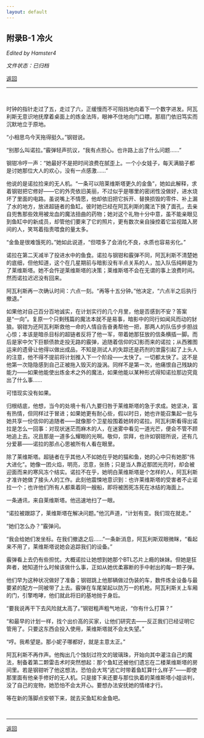 ```yaml
---
layout: default
---
```


## 附录B-1 冷火

_Edited by Hamster4_

_文件状态：已归档_

[返回](../)

* * *

<br />

时钟的指针走过了五，走过了六，正缓慢而不可阻挡地向着下一个数字进发。阿瓦利斯无意识地抚摩着桌面上的炼金法阵，眼神不住地向门口瞟。那扇门依旧笃实而沉默地立于原地。

“小相思鸟今天拖得挺久。”钢钳说。

“别那么叫诺拉。”霰弹轻声抗议，“我有点担心。也许路上出了什么问题……”

钢钳冷哼一声：“她最好不是把时间浪费在腻歪上。一个小女娃子，每天满脑子都是讨她那位大人的欢心，没有一点感激……”

他说的是诺拉捡来的无人机。“一条可以陪莱维斯塔更久的金鱼”，她如此解释，求着钢钳把它修好——它的外壳依旧美丽，不过似乎是哪里的密闭性没做好，进水烧坏了里面的电路。虽说嘴上不情愿，他却依旧把它拆开、替换损毁的零件、补上漏了水的地方，放进超链者的鱼缸。彼时她已经在阿瓦利斯的魔法下换了面孔，去亲自兜售那些效用被龙血的魔法扭曲的药物；她对这个礼物十分中意，虽不能亲眼见到鱼缸中的新成员，却管他们要来了它的照片，更有数次亲自操控着它监视踏入房间的人，笑骂着指责喂食的量太多。

“金鱼是很难饿死的。”她如此说道，“但喂多了会消化不良，水质也容易劣化。”

诺拉在第二天减半了投进水中的鱼食。诺拉与钢钳和霰弹不同，阿瓦利斯不清楚她的底细，但他知道，这个在几星期前与暗影没有半点关系的人，加入队伍纯粹是为了莱维斯塔。她不会忤逆莱维斯塔的决策；莱维斯塔不会在无谓的事上浪费时间。然而诺拉迟迟没有回来。

阿瓦利斯再一次确认时间：六点一刻。“再等十五分钟。”他决定，“六点半之后执行撤退。”

如果他对自己百分百地诚实，在计划实行的几个月里，他是否感到不安？答案是“一向”。复原一个只剩残篇的魔法本就不是易事，暗影中的同行如闻风而动的豺狼。钢钳为还阿瓦利斯救他一命的人情自告奋勇帮他一把，那两人的队伍步步胆战心惊；本该是暗杀目标的超链者反将了他一军，带着她那狂放的信条横插一脚。而后是家中欠下巨额债款走投无路的霰弹，追随着信仰的幻影而来的诺拉；从西雅图运来的遗骨让他得以做出成品，不知是测试人的失踪还是药剂的泄露引起了上头人的注意，他不得不提前将计划推入下一个阶段——太快了。一切都太快了。这不是他第一次隐隐感到自己正被拖入毁灭的漩涡。同样不是第一次，他痛恨自己残缺的能力——如果他能使出炼金术之外的魔法，如果他能以某种形式得知诺拉那边究竟出了什么事……

可惜现实没有如果。

归根结底，他想，当今的处境十有八九要归咎于莱维斯塔的急于求成。她坚决，富有热情，但同样过于冒进；如果她更有耐心些，假以时日，她也许能召集起一批与她共享一份信仰的追随者——就像那个卫星般围着她转的诺拉。阿瓦利斯看得出诺拉是怎么一回事：对现状迷茫而麻木的人，在迷雾中看见一道光芒，便会不管不顾地追上去。况且那是一道多么耀眼的光啊。敬仰，崇拜，也许如钢钳所说，还有几分爱慕——诺拉的那点心思被所有人看在眼里。

除了莱维斯塔。超链者在乎其他人不如她在乎她的猫和鱼，她的心中只有她那“伟大进化”。她像一团火焰，明亮，恣意，张扬；只是当人靠近那团光亮时，却会被迎面而来的寒风冻个结实。诺拉不在乎，她明白莱维斯塔是个怎样的人，阿瓦利斯才准许她做了接头人的工作。此刻他震悚地意识到：也许莱维斯塔的受害者不止诺拉一个；也许他们所有人都乘着同一艘船，即将被困死冻死在冰结的海面上。

一条通讯，来自莱维斯塔。他迅速地扫了一眼。

“诺拉被跟踪了，莱维斯塔在解决问题。”他沉声道，“计划有变。我们现在就走。”

“她们怎么办？”霰弹问。

“我会给她们发坐标。在我们撤退之后……”一条新消息，阿瓦利斯双眼微眯，“看起来不用了，莱维斯塔说她会追踪我们的设备。”

霰弹看上去仍有些担忧。大概诺拉让她想到她那个BTL芯片上瘾的妹妹。但她是狂奔者，她知道什么时候该做什么事，正如从她优柔寡断的手中射出的每一颗子弹。

他们早为这种状况做好了准备；钢钳跳上他那辆做过伪装的车，数件炼金设备与最要紧的配方一同被带了上去。霰弹在车尾架起以防万一的机枪。阿瓦利斯关上车厢的门，引擎咆哮，他们就此将旧的基地抛于身后。

“要我说再干下去风险就太高了。”钢钳粗声粗气地说，“你有什么打算？”

“和最早的计划一样，找个出价高的买家，让他们研究去——反正我们已经证明它管用了。只要这东西会投入使用，莱维斯塔就不会太失望。”

“哼。我希望是。那小妮子哪都好，就是主意太正。”

阿瓦利斯不再作声。他掏出几个蚀刻过符文的玻璃珠，开始向其中灌注自己的魔法，制备着第二颗雷击术时突然想起：那个鱼缸还被他们遗忘在二楼莱维斯塔的房间里。若是钢钳听了他这想法，恐怕会大骂“逃亡时带着鱼缸算什么样子”——即使那里面有他亲手修好的无人机。只是接下来还要与那位执着的莱维斯塔小姐谈判，没了自己的宠物，她恐怕不会太开心。要想办法安抚她的情绪才行。

等在新的落脚点安顿下来，就去买鱼缸和金鱼吧。

<br />

* * *

[返回](../)

<br />
